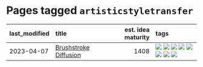 # Pages tagged `artisticstyletransfer`

|last_modified|title|est. idea maturity|tags
|:---|:---|---:|:---|
|2023-04-07|[Brushstroke Diffusion](../brushstroke-diffusion.md)|1408|[![](https://img.shields.io/badge/tag-artisticstyletransfer-1661bc)](../tags/artisticstyletransfer.md) [![](https://img.shields.io/badge/tag-creativity-296bb1)](../tags/creativity.md) [![](https://img.shields.io/badge/tag-deepgenerativemodeling-606780)](../tags/deepgenerativemodeling.md) [![](https://img.shields.io/badge/tag-experimental-1614f8)](../tags/experimental.md) [![](https://img.shields.io/badge/tag-image_processing-1dc0d1)](../tags/image_processing.md) [![](https://img.shields.io/badge/tag-modeltraining-9a9fc4)](../tags/modeltraining.md) [![](https://img.shields.io/badge/tag-painting-82f6b0)](../tags/painting.md) [![](https://img.shields.io/badge/tag-wip-d5ffe)](../tags/wip.md)|